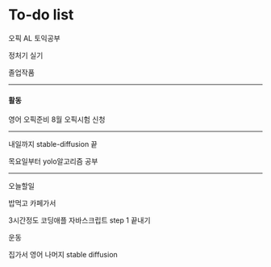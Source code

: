 # To-do list


오픽 AL
토익공부 

정처기 실기

졸업작품

----------------
#### 활동

영어 오픽준비 8월
오픽시험 신청

---

내일까지 stable-diffusion 끝

목요일부터 yolo알고리즘 공부

-----

오늘할일

밥먹고 카페가서

3시간정도
코딩애플 자바스크립트 step 1 끝내기

운동

집가서 영어 나머지
stable diffusion 